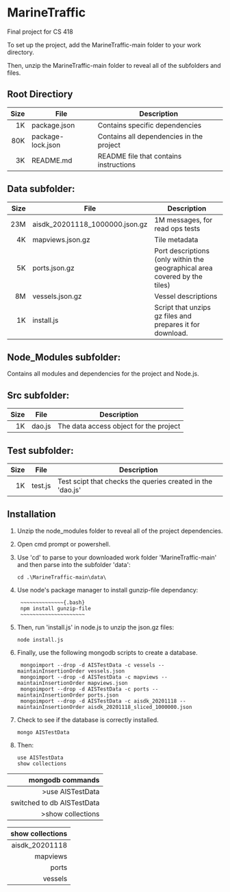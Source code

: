 # MarineTraffic
Final project for CS 418

To set up the project, add the MarineTraffic-main folder to your work directory. 

Then, unzip the MarineTraffic-main folder to reveal all of the subfolders and files. 


## Root Directiory 

|  Size| File                 |   Description                              | 
|-----:|----------------------|--------------------------------------------| 
|   1K | package.json         | Contains specific dependencies             |
|  80K | package-lock.json    | Contains all dependencies in the project   |
|   3K | README.md            | README file that contains instructions     |

## Data subfolder:

|  Size| File                            | Description                                                               | 
|-----:|---------------------------------|---------------------------------------------------------------------------| 
|  23M | aisdk_20201118_1000000.json.gz  | 1M messages, for read ops tests                                           |          
|   4K | mapviews.json.gz                | Tile metadata                                                             |
|   5K | ports.json.gz                   | Port descriptions (only within the geographical area covered by the tiles)|
|   8M | vessels.json.gz                 | Vessel descriptions                                                       |
|   1K | install.js                      | Script that unzips gz files and prepares it for download.                 |

## Node_Modules subfolder:

Contains all modules and dependencies for the project and Node.js.


## Src subfolder:

|  Size| File   | Description                            | 
|-----:|--------|----------------------------------------| 
|   1K | dao.js | The data access object for the project |          


## Test subfolder:

|  Size| File    | Description                                                | 
|-----:|---------|----------------------------------------------------------- | 
|  1K  | test.js | Test scipt that checks the queries created in the 'dao.js' |


## Installation

1. Unzip the node_modules folder to reveal all of the project dependencies.

2. Open cmd prompt or powershell.

3. Use 'cd' to parse to your downloaded work folder 'MarineTraffic-main'
   and then parse into the subfolder 'data':

	~~~~~~~~~~~~~~{.bash}
	cd .\MarineTraffic-main\data\
	~~~~~~~~~~~~~~~~~~~

4. Use node's package manager to install gunzip-file dependancy:
        
        ~~~~~~~~~~~~~~{.bash}
        npm install gunzip-file
        ~~~~~~~~~~~~~~~~~~~~~

5. Then, run 'install.js' in node.js to unzip the json.gz files:

	~~~~~~~~~~~~~~{.bash}
	node install.js
	~~~~~~~~~~~~~~~~~~~
	
6. Finally, use the following mongodb scripts to create a database.

	~~~~~~~~~~~~~~{.bash}
     mongoimport --drop -d AISTestData -c vessels --maintainInsertionOrder vessels.json
     mongoimport --drop -d AISTestData -c mapviews --maintainInsertionOrder mapviews.json
     mongoimport --drop -d AISTestData -c ports --maintainInsertionOrder ports.json
     mongoimport --drop -d AISTestData -c aisdk_20201118 --maintainInsertionOrder aisdk_20201118_sliced_1000000.json
     ~~~~~~~~~~~~~~~~~~~
   
7. Check to see if the database is correctly installed.

	~~~~~~~~~~~~~~{.bash}
	mongo AISTestData
	~~~~~~~~~~~~~~~~~~~

8. Then:

	~~~~~~~~~~~~~~{.mongodb}
	use AISTestData
	show collections
	~~~~~~~~~~~~~~~~~~~

| mongodb commands          |
|--------------------------:|
|>use AISTestData           |
|switched to db AISTestData |
|>show collections          |

|show collections|
|---------------:|
| aisdk_20201118 |
| mapviews       |
| ports          | 
| vessels        |
 
